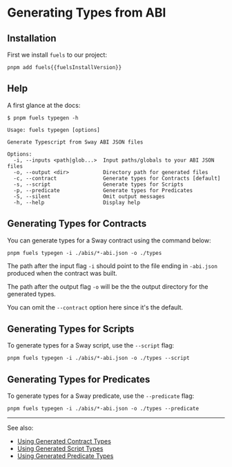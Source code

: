 <script setup>
  import { data } from '../../versions.data'
  const { fuelsInstallVersion } = data
</script>

# Generating Types from ABI

## Installation

First we install `fuels` to our project:

```console-vue
pnpm add fuels{{fuelsInstallVersion}}
```

## Help

A first glance at the docs:

```console
$ pnpm fuels typegen -h

Usage: fuels typegen [options]

Generate Typescript from Sway ABI JSON files

Options:
  -i, --inputs <path|glob...>  Input paths/globals to your ABI JSON files
  -o, --output <dir>           Directory path for generated files
  -c, --contract               Generate types for Contracts [default]
  -s, --script                 Generate types for Scripts
  -p, --predicate              Generate types for Predicates
  -S, --silent                 Omit output messages
  -h, --help                   Display help
```

## Generating Types for Contracts

You can generate types for a Sway contract using the command below:

<!-- This section should have the command to generate types for a Sway contract -->
<!-- gen_types:example:start -->

```console
pnpm fuels typegen -i ./abis/*-abi.json -o ./types
```

<!-- gen_types:example:end -->

<!-- This section should explain the flags used in the typegen command -->
<!-- flags:example:start -->

The path after the input flag `-i` should point to the file ending in `-abi.json` produced when the contract was built.

The path after the output flag `-o` will be the the output directory for the generated types.

You can omit the `--contract` option here since it's the default.

<!-- flags:example:end -->

## Generating Types for Scripts

To generate types for a Sway script, use the `--script` flag:

```console
pnpm fuels typegen -i ./abis/*-abi.json -o ./types --script
```

## Generating Types for Predicates

To generate types for a Sway predicate, use the `--predicate` flag:

```console
pnpm fuels typegen -i ./abis/*-abi.json -o ./types --predicate
```

---

See also:

- [Using Generated Contract Types](./using-generated-types.md#using-generated-contract-types)
- [Using Generated Script Types](./using-generated-types.md#using-generated-script-types)
- [Using Generated Predicate Types](./using-generated-types.md#using-generated-predicate-types)

